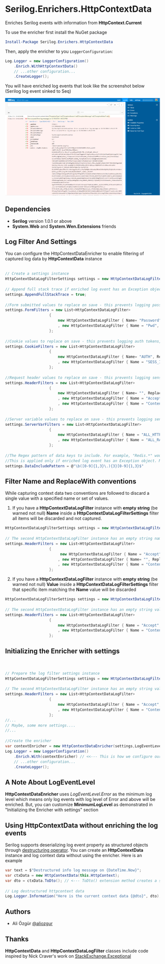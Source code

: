 # Serilog.Enrichers.HttpContextData
Enriches Serilog events with information from **HttpContext.Current**

To use the enricher first install the NuGet package

```powershell
Install-Package Serilog.Enrichers.HttpContextData
```
Then, apply the enricher to you ```LoggerConfiguration```:

```csharp
Log.Logger = new LoggerConfiguration()
    .Enrich.WithHttpContextData()
    // ...other configuration...
    .CreateLogger();
```

You will have enriched log events that look like the screenshot below (Serilog log event sinked to Seq)

![Serilog.Enrichers.HttpContextData on Seq](https://raw.githubusercontent.com/aliozgur/Serilog.Enrichers.HttpContextData/master/assets/ss.png)


## Dependencies
* **Serilog** version 1.0.1 or above 
* **System.Web** and **System.Wen.Extensions** friends


## Log Filter And Settings

You can configure the HttpContextDataEnricher to enable filtering of captured log data by **HttpContextData** instance

```csharp

// Create a settings instance
HttpContextDataLogFilterSettings settings = new HttpContextDataLogFilterSettings();

// Append full stack trace if enriched log event has an Exception object
settings.AppendFullStackTrace = true;

//Form submitted values to replace on save - this prevents logging passwords, etc
settings.FormFilters = new List<HttpContextDataLogFilter>
                    {
                        new HttpContextDataLogFilter { Name= "Password", ReplaceWith="" } // Do not capture form field named Password. See "Filter Name and ReplaceWith conventions"
                        , new HttpContextDataLogFilter { Name = "Pwd", ReplaceWith = "*** WE DO NOT RECORDS PASSWORDS *** " } // Capture field named Pwd and replace the value 
                    };

//Cookie values to replace on save - this prevents logging auth tokens, etc.
settings.CookieFilters = new List<HttpContextDataLogFilter>
                    {
                        new HttpContextDataLogFilter { Name= "AUTH", ReplaceWith="" } // Do not capture cookie named AUTH. See "Filter Name and ReplaceWith conventions"
                        , new HttpContextDataLogFilter { Name = "SESS_ID", ReplaceWith = "*** WE DO NOT RECORDS COOKIES *** " } // Capture cookie named SESS_ID and replace the value 
                    };

//Request header values to replace on save - this prevents logging sensitive request headers.
settings.HeaderFilters = new List<HttpContextDataLogFilter>
                    {
                        new HttpContextDataLogFilter { Name= "", ReplaceWith="" } // This is a special case. See "Filter Name and ReplaceWith conventions"
                        , new HttpContextDataLogFilter { Name = "Accept", ReplaceWith = "***" } // Capture Accept header value and replace 
                        , new HttpContextDataLogFilter { Name = "Content-Type", ReplaceWith = "" } // Do not capture Content-Type header value. See "Filter Name and ReplaceWith conventions"
                    };

//Server variable values to replace on save - this prevents logging sensitive request headers.
settings.ServerVarFilters = new List<HttpContextDataLogFilter>
                    {
                        new HttpContextDataLogFilter { Name = "ALL_HTTP", ReplaceWith = "***" } // Capture ALL_HTTP server variable and replace 
                        , new HttpContextDataLogFilter { Name = "ALL_RAW", ReplaceWith = "" } // Do not capture ALL_RAW server variable. See "Filter Name and ReplaceWith conventions"
                    };

//The Regex pattern of data keys to include. For example, "Redis.*" would include all keys that start with Redis
//This is applied only if enriched log event has an Exception object. Matched data values from exceptions Data array are captured in CustomData property of the  HttpContextData instance
settings.DataIncludePattern = @"\b([0-9]{1,3}\.){3}[0-9]{1,3}$" 

```

## Filter Name and ReplaceWith conventions
While capturing context data two conventions are followed to discard a single value with a specified name or set of values.

1. If you have a **HttpContextDataLogFilter** instance with **empty string** (be warned not null)  **Name** inside a **HttpContextDataLogFilterSettings** filter all items will be discarded and not captured.

```csharp
HttpContextDataLogFilterSettings settings = new HttpContextDataLogFilterSettings();

// The second HttpContextDataLogFilter instance has an empty string name which will cause all header items to be discarded
settings.HeaderFilters = new List<HttpContextDataLogFilter>
                    {
                         new HttpContextDataLogFilter { Name = "Accept", ReplaceWith = "***" } // Capture Accept header value and replace 
                        , new HttpContextDataLogFilter { Name= "", ReplaceWith="" } // This is a special case. See "Filter Name and ReplaceWith conventions"
                        , new HttpContextDataLogFilter { Name = "Content-Type", ReplaceWith = "" } // Do not capture Content-Type header value. See "Filter Name and ReplaceWith conventions"
                    };

```
2. If you have a **HttpContextDataLogFilter** instance with **empty string** (be warned not null)  **Value** inside a **HttpContextDataLogFilterSettings** filter that specific item matching the **Name** value will be discarded

```csharp
HttpContextDataLogFilterSettings settings = new HttpContextDataLogFilterSettings();

// The second HttpContextDataLogFilter instance has an empty string value for "Content-Type" which will cause Content-Type header value to be discarded
settings.HeaderFilters = new List<HttpContextDataLogFilter>
                    {
                        new HttpContextDataLogFilter { Name = "Accept", ReplaceWith = "***" } // Capture Accept header value and replace 
                        , new HttpContextDataLogFilter { Name = "Content-Type", ReplaceWith = "" } // Do not capture Content-Type header value. See "Filter Name and ReplaceWith conventions"
                    };

```
## Initializing the Enricher with settings

```csharp


// Prepare the log filter settings instance
HttpContextDataLogFilterSettings settings = new HttpContextDataLogFilterSettings();

// The second HttpContextDataLogFilter instance has an empty string value for "Content-Type" which will cause Content-Type header value to be discarded
settings.HeaderFilters = new List<HttpContextDataLogFilter>
                    {
                        new HttpContextDataLogFilter { Name = "Accept", ReplaceWith = "***" } // Capture Accept header value and replace 
                        , new HttpContextDataLogFilter { Name = "Content-Type", ReplaceWith = "" } // Do not capture Content-Type header value. See "Filter Name and ReplaceWith conventions"
                    };
//...
// Maybe, some more settings....
//...

//Create the enricher 
var contextEnricher = new HttpContextDataEnricher(settings,LogEventLevel.Error);
Log.Logger = new LoggerConfiguration()
    .Enrich.With(contextEnricher) // <<--- This is how we configure our enricher
    // ...other configuration...
    .CreateLogger();

```


## A Note About LogEventLevel

**HttpContextDataEnricher** uses _LogEventLevel.Error_ as the minimum log level which means only log events with log level of Error and above will be enriched.
But, you can customize  **MinimumLogLevel** as demonstrated in "Initializing the Enricher with settings" section 

## Using HttpContextData without enriching the log events  

Serilog supports deserializing log event property as structured objects through [destructuring operator](https://github.com/serilog/serilog/wiki/Structured-Data#preserving-object-structure).
You can create an **HttpContextData** instance and log context data without using the enricher. Here is an example

```csharp
var text = $"Destructured info log message on {DateTime.Now}";
var ctxData = new HttpContextData(this.HttpContext);
var dto = ctxData.ToDto(); // <--- ToDto() extension method creates a serialazable anonymous copy of HttpContextData instance                

// Log destructured httpcontext data
Log.Logger.Information("Here is the current context data {@dto}", dto);

```

## Authors
* Ali Özgür [@aliozgur](https://twitter.com/aliozgur)

## Thanks
**HttpContextData** and  **HttpContextDataLogFilter** classes include code inspired by Nick Craver's work on [StackExchange.Exceptional](https://github.com/NickCraver/StackExchange.Exceptional) 
